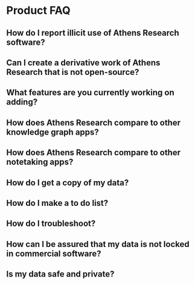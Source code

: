 # Product FAQ

## How do I report illicit use of Athens Research software?

## Can I create a derivative work of Athens Research that is not open-source?

## What features are you currently working on adding?

## How does Athens Research compare to other knowledge graph apps?

## How does Athens Research compare to other notetaking apps?

## How do I get a copy of my data?

## How do I make a to do list?

## How do I troubleshoot?

## How can I be assured that my data is not locked in commercial software?

## Is my data safe and private?



